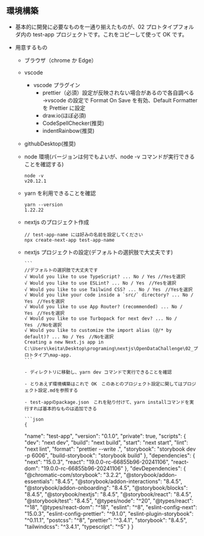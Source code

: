 ## 環境構築

- 基本的に開発に必要なものを一通り揃えたものが、02 プロトタイプフォルダ内の test-app プロジェクトです。これをコピーして使って OK です。

- 用意するもの

  - ブラウザ（chrome か Edge）
  - vscode

    - vscode プラグイン
      - prettier（必須）設定が反映されない場合があるので各自調べる →vscode の設定で Format On Save を有効、Default Formatter を Prettier に設定
      - draw.io(ほぼ必須)
      - CodeSpellChecker(推奨)
      - indentRainbow(推奨)

  - githubDesktop(推奨)

  - node 環境(バージョンは何でもよいが、node -v コマンドが実行できることを確認する)
    ```
    node -v
    v20.12.1
    ```
  - yarn を利用できることを確認
    ```
    yarn --version
    1.22.22
    ```
  - nextjs のプロジェクト作成
    ```
    // test-app-name には好みの名前を設定してください
    npx create-next-app test-app-name
    ```
  - nextjs プロジェクトの設定(デフォルトの選択肢で大丈夫です)

        ```
        //デフォルトの選択肢で大丈夫です
        √ Would you like to use TypeScript? ... No / Yes //Yesを選択
        √ Would you like to use ESLint? ... No / Yes　//Yesを選択
        √ Would you like to use Tailwind CSS? ... No / Yes　//Yesを選択
        √ Would you like your code inside a `src/` directory? ... No / Yes　//Yesを選択
        √ Would you like to use App Router? (recommended) ... No / Yes　//Yesを選択
        √ Would you like to use Turbopack for next dev? ... No / Yes　//Noを選択
        √ Would you like to customize the import alias (@/* by default)? ... No / Yes　//Noを選択
        Creating a new Next.js app in C:\Users\keita\Desktop\programing\nextjs\OpenDataChallenge\02_プロトタイプ\map-app.
        ```

        - ディレクトリに移動し、yarn dev コマンドで実行できることを確認

        - とりあえず環境構築はこれで OK　このあとのプロジェクト設定に関してはプロジェクト設定.mdを参照する

        - test-appのpackage.json　これを貼り付けて、yarn installコマンドを実行すれば基本的なものは追加できる

        ```json
        {

    "name": "test-app",
    "version": "0.1.0",
    "private": true,
    "scripts": {
    "dev": "next dev",
    "build": "next build",
    "start": "next start",
    "lint": "next lint",
    "format": "prettier --write .",
    "storybook": "storybook dev -p 6006",
    "build-storybook": "storybook build"
    },
    "dependencies": {
    "next": "15.0.3",
    "react": "19.0.0-rc-66855b96-20241106",
    "react-dom": "19.0.0-rc-66855b96-20241106"
    },
    "devDependencies": {
    "@chromatic-com/storybook": "3.2.2",
    "@storybook/addon-essentials": "8.4.5",
    "@storybook/addon-interactions": "8.4.5",
    "@storybook/addon-onboarding": "8.4.5",
    "@storybook/blocks": "8.4.5",
    "@storybook/nextjs": "8.4.5",
    "@storybook/react": "8.4.5",
    "@storybook/test": "8.4.5",
    "@types/node": "^20",
    "@types/react": "^18",
    "@types/react-dom": "^18",
    "eslint": "^8",
    "eslint-config-next": "15.0.3",
    "eslint-config-prettier": "^9.1.0",
    "eslint-plugin-storybook": "^0.11.1",
    "postcss": "^8",
    "prettier": "^3.4.1",
    "storybook": "8.4.5",
    "tailwindcss": "^3.4.1",
    "typescript": "^5"
    }
    }

    ```

    ```
